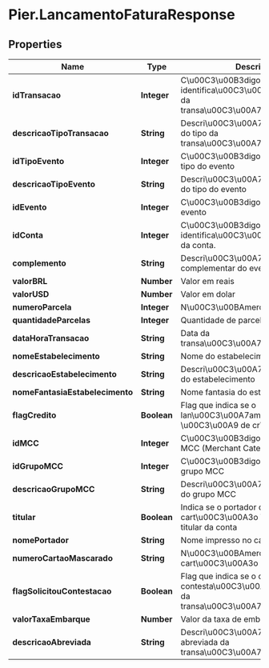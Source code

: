# Pier.LancamentoFaturaResponse

## Properties
Name | Type | Description | Notes
------------ | ------------- | ------------- | -------------
**idTransacao** | **Integer** | C\u00C3\u00B3digo de identifica\u00C3\u00A7\u00C3\u00A3o da transa\u00C3\u00A7\u00C3\u00A3o | [optional] 
**descricaoTipoTransacao** | **String** | Descri\u00C3\u00A7\u00C3\u00A3o do tipo da transa\u00C3\u00A7\u00C3\u00A3o | [optional] 
**idTipoEvento** | **Integer** | C\u00C3\u00B3digo identificador do tipo do evento | [optional] 
**descricaoTipoEvento** | **String** | Descri\u00C3\u00A7\u00C3\u00A3o do tipo do evento | [optional] 
**idEvento** | **Integer** | C\u00C3\u00B3digo identificador do evento | [optional] 
**idConta** | **Integer** | C\u00C3\u00B3digo de identifica\u00C3\u00A7\u00C3\u00A3o da conta. | [optional] 
**complemento** | **String** | Descri\u00C3\u00A7\u00C3\u00A3o complementar do evento | [optional] 
**valorBRL** | **Number** | Valor em reais | [optional] 
**valorUSD** | **Number** | Valor em dolar | [optional] 
**numeroParcela** | **Integer** | N\u00C3\u00BAmero da parcela | [optional] 
**quantidadeParcelas** | **Integer** | Quantidade de parcelas | [optional] 
**dataHoraTransacao** | **String** | Data da transa\u00C3\u00A7\u00C3\u00A3o | [optional] 
**nomeEstabelecimento** | **String** | Nome do estabelecimento | [optional] 
**descricaoEstabelecimento** | **String** | Descri\u00C3\u00A7\u00C3\u00A3o do estabelecimento | [optional] 
**nomeFantasiaEstabelecimento** | **String** | Nome fantasia do estabelecimento | [optional] 
**flagCredito** | **Boolean** | Flag que indica se o lan\u00C3\u00A7amento \u00C3\u00A9 de cr\u00C3\u00A9dito | [optional] 
**idMCC** | **Integer** | C\u00C3\u00B3digo identificador do MCC (Merchant Category Codes) | [optional] 
**idGrupoMCC** | **Integer** | C\u00C3\u00B3digo identificador do grupo MCC | [optional] 
**descricaoGrupoMCC** | **String** | Descri\u00C3\u00A7\u00C3\u00A3o do grupo MCC | [optional] 
**titular** | **Boolean** | Indica se o portador do cart\u00C3\u00A3o \u00C3\u00A9 o titular da conta | [optional] 
**nomePortador** | **String** | Nome impresso no cart\u00C3\u00A3o | [optional] 
**numeroCartaoMascarado** | **String** | N\u00C3\u00BAmero do cart\u00C3\u00A3o mascarado | [optional] 
**flagSolicitouContestacao** | **Boolean** | Flag que indica se o cliente solicitou contesta\u00C3\u00A7\u00C3\u00A3o da transa\u00C3\u00A7\u00C3\u00A3o | [optional] 
**valorTaxaEmbarque** | **Number** | Valor da taxa de embarque | [optional] 
**descricaoAbreviada** | **String** | Descri\u00C3\u00A7\u00C3\u00A3o abreviada da transa\u00C3\u00A7\u00C3\u00A3o | [optional] 


